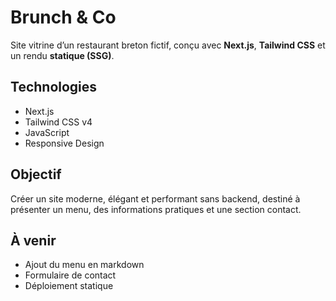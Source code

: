 # Brunch & Co

Site vitrine d’un restaurant breton fictif, conçu avec **Next.js**, **Tailwind CSS** et un rendu **statique (SSG)**.

## Technologies

- Next.js
- Tailwind CSS v4
- JavaScript
- Responsive Design

## Objectif

Créer un site moderne, élégant et performant sans backend, destiné à présenter un menu, des informations pratiques et une section contact.

## À venir

- Ajout du menu en markdown
- Formulaire de contact
- Déploiement statique